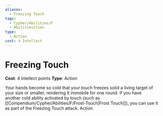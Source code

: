 ```yaml
---
aliases:
  - Freezing Touch
tags:
  - Cypher/Abilities/F
  - Abilitiesction
type:
  - Action
cost: 4 Intellect
---
```


# Freezing Touch

**Cost**: 4 Intellect points
**Type**: Action

Your hands become so cold that your touch freezes solid a living target of your size or smaller, rendering it immobile for one round. If you have another cold ability activated by touch (such as [[Compendium/Cypher/Abilities/F/Frost-Touch|Frost Touch]]), you can use it as part of the Freezing Touch attack. Action.
